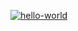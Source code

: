 [![hello-world](https://github.com/shhama/automatic_tests/actions/workflows/hello-world.yml/badge.svg)](https://github.com/shhama/automatic_tests/actions/workflows/hello-world.yml)
